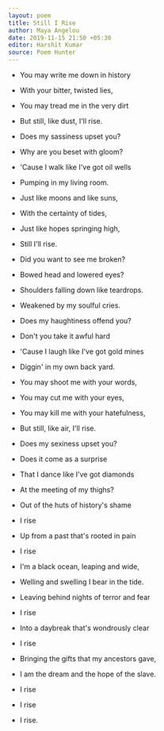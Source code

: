 ```yaml
---
layout: poem
title: Still I Rise
author: Maya Angelou
date: 2019-11-15 21:50 +05:30
editor: Harshit Kumar
source: Poem Hunter
---
```


- You may write me down in history
- With your bitter, twisted lies,
- You may tread me in the very dirt
- But still, like dust, I'll rise.

- Does my sassiness upset you?
- Why are you beset with gloom?
- 'Cause I walk like I've got oil wells
- Pumping in my living room.

- Just like moons and like suns,
- With the certainty of tides,
- Just like hopes springing high,
- Still I'll rise.

- Did you want to see me broken?
- Bowed head and lowered eyes?
- Shoulders falling down like teardrops.
- Weakened by my soulful cries.

- Does my haughtiness offend you?
- Don't you take it awful hard
- 'Cause I laugh like I've got gold mines
- Diggin' in my own back yard.

- You may shoot me with your words,
- You may cut me with your eyes,
- You may kill me with your hatefulness,
- But still, like air, I'll rise.

- Does my sexiness upset you?
- Does it come as a surprise
- That I dance like I've got diamonds
- At the meeting of my thighs?

- Out of the huts of history's shame
- I rise
- Up from a past that's rooted in pain
- I rise
- I'm a black ocean, leaping and wide,
- Welling and swelling I bear in the tide.
- Leaving behind nights of terror and fear
- I rise
- Into a daybreak that's wondrously clear
- I rise
- Bringing the gifts that my ancestors gave,
- I am the dream and the hope of the slave.
- I rise
- I rise
- I rise.
